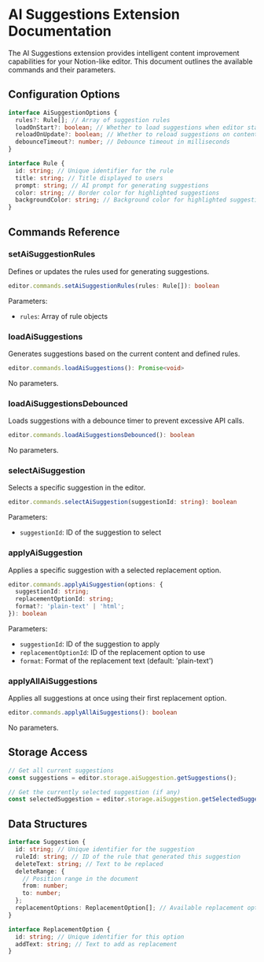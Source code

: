 # AI Suggestions Extension Documentation

The AI Suggestions extension provides intelligent content improvement capabilities for your Notion-like editor. This document outlines the available commands and their parameters.

## Configuration Options

```typescript
interface AiSuggestionOptions {
  rules?: Rule[]; // Array of suggestion rules
  loadOnStart?: boolean; // Whether to load suggestions when editor starts
  reloadOnUpdate?: boolean; // Whether to reload suggestions on content change
  debounceTimeout?: number; // Debounce timeout in milliseconds
}

interface Rule {
  id: string; // Unique identifier for the rule
  title: string; // Title displayed to users
  prompt: string; // AI prompt for generating suggestions
  color: string; // Border color for highlighted suggestions
  backgroundColor: string; // Background color for highlighted suggestions
}
```

## Commands Reference

### setAiSuggestionRules

Defines or updates the rules used for generating suggestions.

```typescript
editor.commands.setAiSuggestionRules(rules: Rule[]): boolean
```

Parameters:

- `rules`: Array of rule objects

### loadAiSuggestions

Generates suggestions based on the current content and defined rules.

```typescript
editor.commands.loadAiSuggestions(): Promise<void>
```

No parameters.

### loadAiSuggestionsDebounced

Loads suggestions with a debounce timer to prevent excessive API calls.

```typescript
editor.commands.loadAiSuggestionsDebounced(): boolean
```

No parameters.

### selectAiSuggestion

Selects a specific suggestion in the editor.

```typescript
editor.commands.selectAiSuggestion(suggestionId: string): boolean
```

Parameters:

- `suggestionId`: ID of the suggestion to select

### applyAiSuggestion

Applies a specific suggestion with a selected replacement option.

```typescript
editor.commands.applyAiSuggestion(options: {
  suggestionId: string;
  replacementOptionId: string;
  format?: 'plain-text' | 'html';
}): boolean
```

Parameters:

- `suggestionId`: ID of the suggestion to apply
- `replacementOptionId`: ID of the replacement option to use
- `format`: Format of the replacement text (default: 'plain-text')

### applyAllAiSuggestions

Applies all suggestions at once using their first replacement option.

```typescript
editor.commands.applyAllAiSuggestions(): boolean
```

No parameters.

## Storage Access

```typescript
// Get all current suggestions
const suggestions = editor.storage.aiSuggestion.getSuggestions();

// Get the currently selected suggestion (if any)
const selectedSuggestion = editor.storage.aiSuggestion.getSelectedSuggestion();
```

## Data Structures

```typescript
interface Suggestion {
  id: string; // Unique identifier for the suggestion
  ruleId: string; // ID of the rule that generated this suggestion
  deleteText: string; // Text to be replaced
  deleteRange: {
    // Position range in the document
    from: number;
    to: number;
  };
  replacementOptions: ReplacementOption[]; // Available replacement options
}

interface ReplacementOption {
  id: string; // Unique identifier for this option
  addText: string; // Text to add as replacement
}
```
